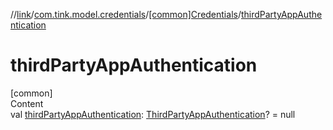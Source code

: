 //[link](../../index.md)/[com.tink.model.credentials](../index.md)/[[common]Credentials](index.md)/[thirdPartyAppAuthentication](third-party-app-authentication.md)



# thirdPartyAppAuthentication  
[common]  
Content  
val [thirdPartyAppAuthentication](third-party-app-authentication.md): [ThirdPartyAppAuthentication](../../com.tink.model.authentication/[common]-third-party-app-authentication/index.md)? = null  



